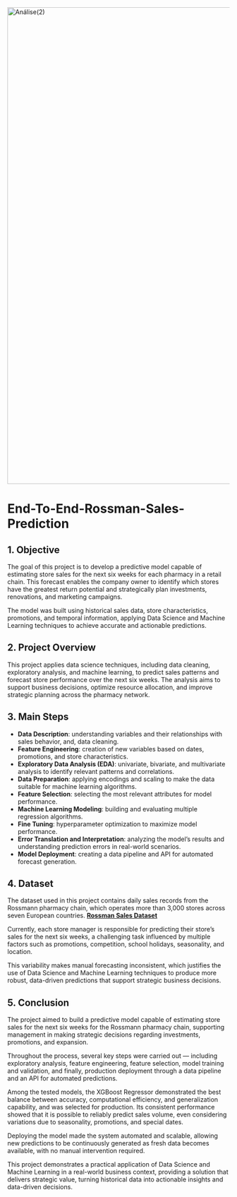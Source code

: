 
<img width="1920" height="1080" alt="Análise(2)" src="https://github.com/user-attachments/assets/469b45f8-a791-46ed-bf92-6bd0e6b0977c" />

# End-To-End-Rossman-Sales-Prediction

## 1. Objective  
The goal of this project is to develop a predictive model capable of estimating store sales for the next six weeks for each pharmacy in a retail chain. This forecast enables the company owner to identify which stores have the greatest return potential and strategically plan investments, renovations, and marketing campaigns.

The model was built using historical sales data, store characteristics, promotions, and temporal information, applying Data Science and Machine Learning techniques to achieve accurate and actionable predictions.

## 2. Project Overview  
This project applies data science techniques, including data cleaning, exploratory analysis, and machine learning, to predict sales patterns and forecast store performance over the next six weeks.
The analysis aims to support business decisions, optimize resource allocation, and improve strategic planning across the pharmacy network.

## 3. Main Steps  
- **Data Description**: understanding variables and their relationships with sales behavior, and, data cleaning.
- **Feature Engineering**: creation of new variables based on dates, promotions, and store characteristics.
- **Exploratory Data Analysis (EDA)**: univariate, bivariate, and multivariate analysis to identify relevant patterns and correlations.
- **Data Preparation**: applying encodings and scaling to make the data suitable for machine learning algorithms.
- **Feature Selection**: selecting the most relevant attributes for model performance.
- **Machine Learning Modeling**: building and evaluating multiple regression algorithms.
- **Fine Tuning**: hyperparameter optimization to maximize model performance.
- **Error Translation and Interpretation**: analyzing the model’s results and understanding prediction errors in real-world scenarios.
- **Model Deployment**: creating a data pipeline and API for automated forecast generation.

## 4. Dataset  
The dataset used in this project contains daily sales records from the Rossmann pharmacy chain, which operates more than 3,000 stores across seven European countries. **[Rossman Sales Dataset](https://www.kaggle.com/competitions/rossmann-store-sales)**

Currently, each store manager is responsible for predicting their store’s sales for the next six weeks, a challenging task influenced by multiple factors such as promotions, competition, school holidays, seasonality, and location.

This variability makes manual forecasting inconsistent, which justifies the use of Data Science and Machine Learning techniques to produce more robust, data-driven predictions that support strategic business decisions.

## 5. Conclusion 
The project aimed to build a predictive model capable of estimating store sales for the next six weeks for the Rossmann pharmacy chain, supporting management in making strategic decisions regarding investments, promotions, and expansion.

Throughout the process, several key steps were carried out — including exploratory analysis, feature engineering, feature selection, model training and validation, and finally, production deployment through a data pipeline and an API for automated predictions.

Among the tested models, the XGBoost Regressor demonstrated the best balance between accuracy, computational efficiency, and generalization capability, and was selected for production. Its consistent performance showed that it is possible to reliably predict sales volume, even considering variations due to seasonality, promotions, and special dates.

Deploying the model made the system automated and scalable, allowing new predictions to be continuously generated as fresh data becomes available, with no manual intervention required.

This project demonstrates a practical application of Data Science and Machine Learning in a real-world business context, providing a solution that delivers strategic value, turning historical data into actionable insights and data-driven decisions. 
